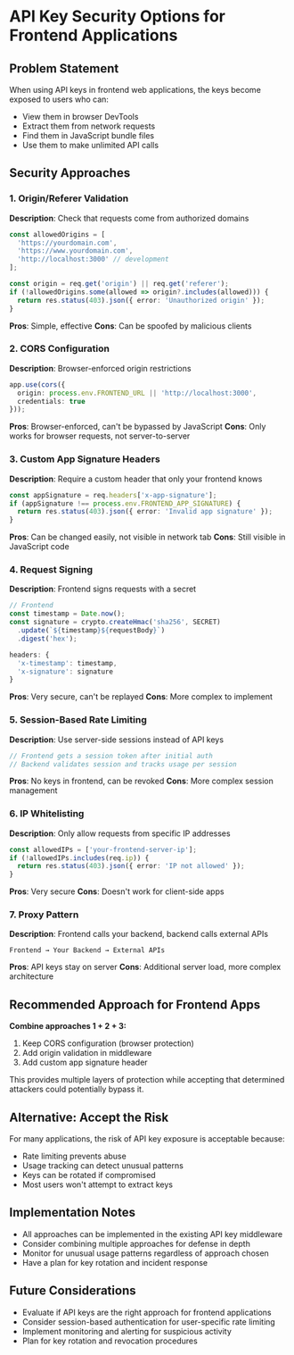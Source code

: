 # API Key Security Options for Frontend Applications

## Problem Statement
When using API keys in frontend web applications, the keys become exposed to users who can:
- View them in browser DevTools
- Extract them from network requests
- Find them in JavaScript bundle files
- Use them to make unlimited API calls

## Security Approaches

### 1. Origin/Referer Validation
**Description**: Check that requests come from authorized domains
```typescript
const allowedOrigins = [
  'https://yourdomain.com',
  'https://www.yourdomain.com',
  'http://localhost:3000' // development
];

const origin = req.get('origin') || req.get('referer');
if (!allowedOrigins.some(allowed => origin?.includes(allowed))) {
  return res.status(403).json({ error: 'Unauthorized origin' });
}
```
**Pros**: Simple, effective
**Cons**: Can be spoofed by malicious clients

### 2. CORS Configuration
**Description**: Browser-enforced origin restrictions
```typescript
app.use(cors({
  origin: process.env.FRONTEND_URL || 'http://localhost:3000',
  credentials: true
}));
```
**Pros**: Browser-enforced, can't be bypassed by JavaScript
**Cons**: Only works for browser requests, not server-to-server

### 3. Custom App Signature Headers
**Description**: Require a custom header that only your frontend knows
```typescript
const appSignature = req.headers['x-app-signature'];
if (appSignature !== process.env.FRONTEND_APP_SIGNATURE) {
  return res.status(403).json({ error: 'Invalid app signature' });
}
```
**Pros**: Can be changed easily, not visible in network tab
**Cons**: Still visible in JavaScript code

### 4. Request Signing
**Description**: Frontend signs requests with a secret
```typescript
// Frontend
const timestamp = Date.now();
const signature = crypto.createHmac('sha256', SECRET)
  .update(`${timestamp}${requestBody}`)
  .digest('hex');

headers: {
  'x-timestamp': timestamp,
  'x-signature': signature
}
```
**Pros**: Very secure, can't be replayed
**Cons**: More complex to implement

### 5. Session-Based Rate Limiting
**Description**: Use server-side sessions instead of API keys
```typescript
// Frontend gets a session token after initial auth
// Backend validates session and tracks usage per session
```
**Pros**: No keys in frontend, can be revoked
**Cons**: More complex session management

### 6. IP Whitelisting
**Description**: Only allow requests from specific IP addresses
```typescript
const allowedIPs = ['your-frontend-server-ip'];
if (!allowedIPs.includes(req.ip)) {
  return res.status(403).json({ error: 'IP not allowed' });
}
```
**Pros**: Very secure
**Cons**: Doesn't work for client-side apps

### 7. Proxy Pattern
**Description**: Frontend calls your backend, backend calls external APIs
```
Frontend → Your Backend → External APIs
```
**Pros**: API keys stay on server
**Cons**: Additional server load, more complex architecture

## Recommended Approach for Frontend Apps

**Combine approaches 1 + 2 + 3:**
1. Keep CORS configuration (browser protection)
2. Add origin validation in middleware
3. Add custom app signature header

This provides multiple layers of protection while accepting that determined attackers could potentially bypass it.

## Alternative: Accept the Risk

For many applications, the risk of API key exposure is acceptable because:
- Rate limiting prevents abuse
- Usage tracking can detect unusual patterns
- Keys can be rotated if compromised
- Most users won't attempt to extract keys

## Implementation Notes

- All approaches can be implemented in the existing API key middleware
- Consider combining multiple approaches for defense in depth
- Monitor for unusual usage patterns regardless of approach chosen
- Have a plan for key rotation and incident response

## Future Considerations

- Evaluate if API keys are the right approach for frontend applications
- Consider session-based authentication for user-specific rate limiting
- Implement monitoring and alerting for suspicious activity
- Plan for key rotation and revocation procedures 